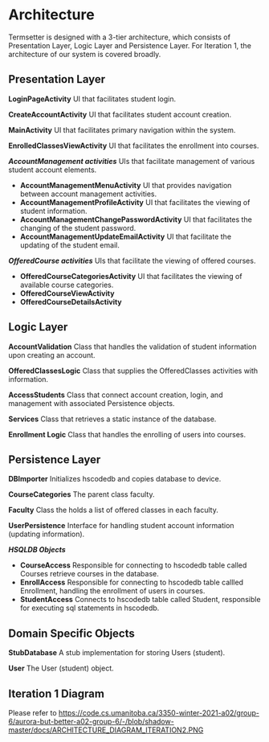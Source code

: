 # Architecture

Termsetter is designed with a 3-tier architecture, which consists of Presentation Layer, Logic Layer and Persistence Layer. For Iteration 1, the architecture of our system is covered broadly.

## Presentation Layer

**LoginPageActivity**
UI that facilitates student login.

**CreateAccountActivity**
UI that facilitates student account creation.

**MainActivity**
UI that facilitates primary navigation within the system.

**EnrolledClassesViewActivity**
UI that facilitates the enrollment into courses.

***AccountManagement activities***
UIs that facilitate management of various student account elements.
- **AccountManagementMenuActivity**
UI that provides navigation between account management activities.
- **AccountManagementProfileActivity**
UI that facilitates the viewing of student information.
- **AccountManagementChangePasswordActivity**
UI that facilitates the changing of the student password.
- **AccountManagementUpdateEmailActivity**
UI that facilitate the updating of the student email.

***OfferedCourse activities***
UIs that facilitate the viewing of offered courses.
- **OfferedCourseCategoriesActivity**
UI that facilitates the viewing of available course categories.
- **OfferedCourseViewActivity**
- **OfferedCourseDetailsActivity**

## Logic Layer

**AccountValidation**
Class that handles the validation of student information upon creating an account.

**OfferedClassesLogic**
Class that supplies the OfferedClasses activities with information. 

**AccessStudents**
Class that connect account creation, login, and management with associated Persistence objects.

**Services**
Class that retrieves a static instance of the database.

**Enrollment Logic**
Class that handles the enrolling of users into courses.

## Persistence Layer

**DBImporter**
Initializes hscodedb and copies database to device.

**CourseCategories**
The parent class faculty.

**Faculty**
Class the holds a list of offered classes in each faculty.

**UserPersistence**
Interface for handling student account information (updating information).

***HSQLDB Objects***
- **CourseAccess**
Responsible for connecting to hscodedb table called Courses retrieve courses in the database.
- **EnrollAccess**
Responsible for connecting to hscodedb table callled Enrollment, handling the enrollment of users in courses.
- **StudentAccess**
Connects to hscodedb table called Student, responsible for executing sql statements in hscodedb.

## Domain Specific Objects

**StubDatabase**
A stub implementation for storing Users (student).

**User**
The User (student) object.

## Iteration 1 Diagram

Please refer to https://code.cs.umanitoba.ca/3350-winter-2021-a02/group-6/aurora-but-better-a02-group-6/-/blob/shadow-master/docs/ARCHITECTURE_DIAGRAM_ITERATION2.PNG






